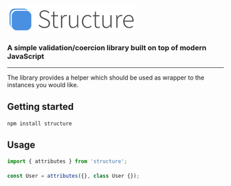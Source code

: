 <img src="structure.jpg" width="300">

### A simple validation/coercion library built on top of modern JavaScript

---
The library provides a helper which should be used as wrapper to the instances you would like. 

## Getting started 

`npm install structure`

## Usage

```js
import { attributes } from 'structure';

const User = attributes({}, class User {});
```
